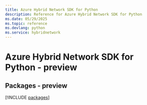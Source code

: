```yaml
---
title: Azure Hybrid Network SDK for Python
description: Reference for Azure Hybrid Network SDK for Python
ms.date: 05/29/2025
ms.topic: reference
ms.devlang: python
ms.service: hybridnetwork
---
```

# Azure Hybrid Network SDK for Python - preview
## Packages - preview
[!INCLUDE [packages](hybrid-network-index.md)]